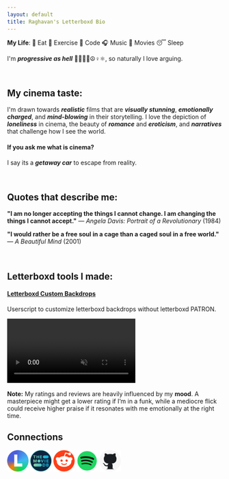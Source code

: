 ```yaml
---
layout: default
title: Raghavan's Letterboxd Bio
---
```


**My Life**: 🦐 Eat 💪 Exercise 🤖 Code 🎧 Music 🍿 Movies 😴 Sleep

I'm **_progressive as hell_** 🏳️‍🌈🏳️‍⚧️☮️♀️⚛️, so naturally I love arguing.

<br>

## My cinema taste:

I'm drawn towards **_realistic_** films that are **_visually stunning_**, **_emotionally charged_**, and **_mind-blowing_** in their storytelling. I love the depiction of **_loneliness_** in cinema, the beauty of **_romance_** and **_eroticism_**, and **_narratives_** that challenge how I see the world.

#### If you ask me what is cinema?

I say its a **_getaway car_** to escape from reality.

<br>

## Quotes that describe me:

**"I am no longer accepting the things I cannot change. I am changing the things I cannot accept."** — _Angela Davis: Portrait of a Revolutionary_ (1984)

**"I would rather be a free soul in a cage than a caged soul in a free world."** — _A Beautiful Mind_ (2001)

<br>

## Letterboxd tools I made:

#### [Letterboxd Custom Backdrops](https://github.com/Tetrax-10/letterboxd-custom-backdrops)

Userscript to customize letterboxd backdrops without letterboxd PATRON.

<video autoplay muted loop>
    <source src="https://github.com/user-attachments/assets/2cb11c80-5b30-440d-ba17-c960e5adaf8b" type="video/mp4"/>
</video>

<br>

**Note:** My ratings and reviews are heavily influenced by my **mood**. A masterpiece might get a lower rating if I’m in a funk, while a mediocre flick could receive higher praise if it resonates with me emotionally at the right time.

## Connections

[<img alt="Spotify" width="50px" src="assets/icons/letterboxd.png" />](https://letterboxd.com/Raghavan_Rave/)
[<img alt="Spotify" width="50px" src="assets/icons/tmdb.png" />](https://www.themoviedb.org/u/Raghavan_Rave)
[<img alt="Spotify" width="50px" src="assets/icons/reddit.png" />](https://www.reddit.com/user/Raghavan_Rave10)
[<img alt="Spotify" width="50px" src="assets/icons/spotify.png" />](https://open.spotify.com/user/31ihiyobja76jv25r7j7oj6rmjdu)
[<img alt="Spotify" width="50px" src="assets/icons/github.png" />](https://github.com/Tetrax-10)

